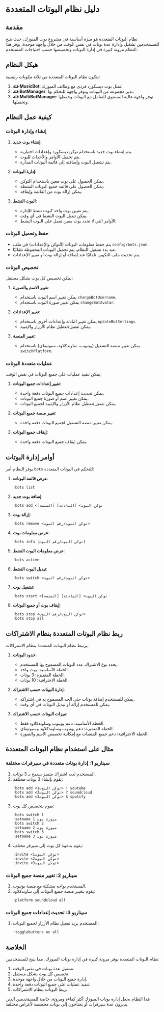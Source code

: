# دليل نظام البوتات المتعددة

## مقدمة

نظام البوتات المتعددة هو ميزة أساسية في مشروع بوت الميوزك، حيث يتيح للمستخدمين تشغيل وإدارة عدة بوتات في نفس الوقت من خلال واجهة موحدة. يوفر هذا النظام مرونة كبيرة في إدارة البوتات وتخصيصها حسب احتياجات المستخدم.

## هيكل النظام

يتكون نظام البوتات المتعددة من ثلاثة مكونات رئيسية:

1. **فئة MusicBot**: تمثل بوت ديسكورد فردي مع وظائف الميوزك.
2. **فئة BotManager**: تدير مجموعة من البوتات وتوفر واجهة للتحكم بها.
3. **فئة MultiBotManager**: توفر واجهة عالية المستوى للتعامل مع البوتات وحفظها وتحميلها.

## كيفية عمل النظام

### إنشاء وإدارة البوتات

1. **إنشاء بوت جديد**:
   - يتم إنشاء بوت جديد باستخدام توكن ديسكورد وإعدادات اختيارية.
   - يتم تحميل الأوامر والأحداث للبوت.
   - يتم تشغيل البوت وإضافته إلى قائمة البوتات المدارة.

2. **إدارة البوتات**:
   - يمكن الحصول على بوت معين باستخدام التوكن.
   - يمكن الحصول على قائمة جميع البوتات النشطة.
   - يمكن إزالة بوت من القائمة وإيقافه.

3. **البوت النشط**:
   - يتم تعيين بوت واحد كبوت نشط للإدارة.
   - يمكن تبديل البوت النشط في أي وقت.
   - الأوامر التي لا تحدد بوت معين تعمل على البوت النشط.

### حفظ وتحميل البوتات

- يتم حفظ معلومات البوتات (التوكن والإعدادات) في ملف `config/bots.json`.
- عند بدء تشغيل النظام، يتم تحميل البوتات المحفوظة تلقائيًا.
- يتم تحديث ملف التكوين تلقائيًا عند إضافة أو إزالة بوت أو تغيير الإعدادات.

### تخصيص البوتات

يمكن تخصيص كل بوت بشكل مستقل:

1. **تغيير الاسم والصورة**:
   - يمكن تغيير اسم البوت باستخدام `changeBotUsername`.
   - يمكن تغيير صورة البوت باستخدام `changeBotAvatar`.

2. **تغيير الإعدادات**:
   - يمكن تغيير البادئة وإعدادات أخرى باستخدام `updateBotSettings`.
   - يمكن تفعيل/تعطيل نظام الأزرار والإمبيد.

3. **تغيير المنصة**:
   - يمكن تغيير منصة التشغيل (يوتيوب، ساوندكلاود، سبوتيفاي) باستخدام `switchPlatform`.

### عمليات متعددة البوتات

يمكن تنفيذ عمليات على جميع البوتات في نفس الوقت:

1. **تغيير إعدادات جميع البوتات**:
   - يمكن تحديث إعدادات جميع البوتات دفعة واحدة.
   - يمكن تغيير اسم أو صورة جميع البوتات.
   - يمكن تفعيل/تعطيل نظام الأزرار والإمبيد لجميع البوتات.

2. **تغيير منصة جميع البوتات**:
   - يمكن تغيير منصة التشغيل لجميع البوتات دفعة واحدة.

3. **إيقاف جميع البوتات**:
   - يمكن إيقاف جميع البوتات دفعة واحدة.

## أوامر إدارة البوتات

يوفر النظام أمر `bots` للتحكم في البوتات المتعددة:

1. **عرض قائمة البوتات**:
   ```
   !bots list
   ```

2. **إضافة بوت جديد**:
   ```
   !bots add <توكن البوت> [البادئة] [المنصة]
   ```

3. **إزالة بوت**:
   ```
   !bots remove <توكن البوت/رقم البوت>
   ```

4. **عرض معلومات بوت**:
   ```
   !bots info [توكن البوت/رقم البوت]
   ```

5. **عرض معلومات البوت النشط**:
   ```
   !bots active
   ```

6. **تبديل البوت النشط**:
   ```
   !bots switch <توكن البوت/رقم البوت>
   ```

7. **تشغيل بوت**:
   ```
   !bots start <توكن البوت> [البادئة] [المنصة]
   ```

8. **إيقاف بوت أو جميع البوتات**:
   ```
   !bots stop <توكن البوت/رقم البوت>
   !bots stop all
   ```

## ربط نظام البوتات المتعددة بنظام الاشتراكات

يرتبط نظام البوتات المتعددة بنظام الاشتراكات:

1. **حدود البوتات**:
   - يحدد نوع الاشتراك عدد البوتات المسموح بها للمستخدم.
   - الخطة الأساسية: بوت واحد.
   - الخطة المتميزة: 3 بوتات.
   - الخطة الاحترافية: 10 بوتات.

2. **إدارة البوتات حسب الاشتراك**:
   - يمكن للمستخدم إضافة بوتات حتى الحد المسموح به في اشتراكه.
   - يمكن للمستخدم إزالة أو تبديل البوتات في أي وقت.

3. **ميزات البوتات حسب الاشتراك**:
   - الخطة الأساسية: دعم يوتيوب وساوندكلاود فقط.
   - الخطة المتميزة: دعم يوتيوب وساوندكلاود وسبوتيفاي.
   - الخطة الاحترافية: دعم جميع المنصات مع إمكانية تخصيص الاسم والصورة.

## مثال على استخدام نظام البوتات المتعددة

### سيناريو 1: إدارة بوتات متعددة في سيرفرات مختلفة

1. المستخدم لديه اشتراك متميز يسمح بـ 3 بوتات.
2. يقوم بإنشاء 3 بوتات مختلفة:
   ```
   !bots add <توكن البوت1> ! youtube
   !bots add <توكن البوت2> ? soundcloud
   !bots add <توكن البوت3> $ spotify
   ```
3. يقوم بتخصيص كل بوت:
   ```
   !bots switch 1
   !setname ميوزك بوت 1
   !bots switch 2
   !setname ميوزك بوت 2
   !bots switch 3
   !setname ميوزك بوت 3
   ```
4. يقوم بدعوة كل بوت إلى سيرفر مختلف:
   ```
   !invite <توكن البوت1>
   !invite <توكن البوت2>
   !invite <توكن البوت3>
   ```

### سيناريو 2: تغيير منصة جميع البوتات

1. المستخدم يواجه مشكلة مع منصة يوتيوب.
2. يقوم بتغيير منصة جميع البوتات إلى ساوندكلاود:
   ```
   !platform soundcloud all
   ```

### سيناريو 3: تحديث إعدادات جميع البوتات

1. المستخدم يريد تفعيل نظام الأزرار لجميع البوتات:
   ```
   !togglebuttons on all
   ```

## الخلاصة

نظام البوتات المتعددة يوفر مرونة كبيرة في إدارة بوتات الميوزك، مما يتيح للمستخدمين:

1. تشغيل عدة بوتات في نفس الوقت.
2. تخصيص كل بوت بشكل مستقل.
3. إدارة جميع البوتات من خلال واجهة موحدة.
4. تنفيذ عمليات على جميع البوتات دفعة واحدة.
5. ربط البوتات بنظام الاشتراكات.

هذا النظام يجعل إدارة بوتات الميوزك أكثر كفاءة ومرونة، خاصة للمستخدمين الذين يديرون عدة سيرفرات أو يحتاجون إلى بوتات مخصصة لأغراض مختلفة.
